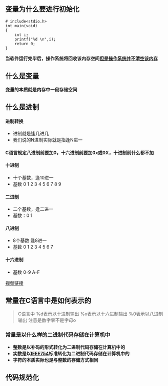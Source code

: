 ## 变量为什么要进行初始化

```c_cpp
# include<stdio.h>
int main(void)
{
    int i;
    printf("%d \n",i);
    return 0;
}
```

**当软件运行完毕后，操作系统将回收该内存空间<u>但是操作系统并不清空该内存</u>**

## 什么是变量

**变量的本质就是内存中一段存储空间**

## 什么是进制

#### 进制转换

- 进制就是逢几进几
- 我们说的N进制实际就是指逢N进一

#### C语言规定八进制前要加0，十六进制前要加0x或0X，十进制前什么都不加

#### 十进制

- 十个基数，逢10进一
- 基数 0 1 2 3 4 5 6 7 8 9

#### 二进制

- 二个基数，逢二进一
- 基数：0 1

#### 八进制

- 8个基数 逢8进一
- 基数 0 1 2 3 4 5 6 7

#### 十六进制

- 基数 0-9 A-F

[视频链接](https://www.bilibili.com/video/BV1os411h77o?p=24&spm_id_from=pageDriver)

## 常量在C语言中是如何表示的

> C语言中 %d表示以十进制输出
              %x表示以十六进制输出
              %0表示以八进制输出 注意是数字零不是字母o

### 常量是以什么样的二进制代码存储在计算机中

- **整数是以补码的形式转化为二进制代码存储在计算机中的**
- **实数是以<u>IEEE754</u>标准转化为二进制代码存储在计算机中的**
- **字符的本质实际也是与整数的存储方式相同**

## 代码规范化
